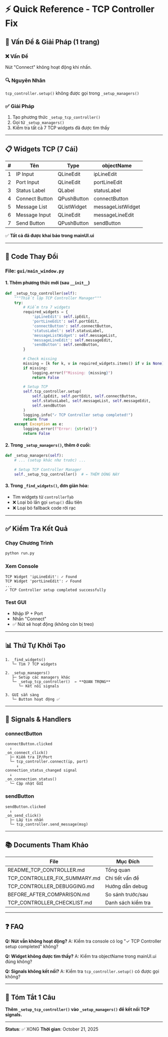 # ⚡ Quick Reference - TCP Controller Fix

## 🎯 Vấn Đề & Giải Pháp (1 trang)

### ❌ Vấn Đề
Nút "Connect" không hoạt động khi nhấn.

### 🔍 Nguyên Nhân
`tcp_controller.setup()` không được gọi trong `_setup_managers()`

### ✅ Giải Pháp
1. Tạo phương thức `_setup_tcp_controller()`
2. Gọi từ `_setup_managers()`
3. Kiểm tra tất cả 7 TCP widgets đã được tìm thấy

---

## 📋 Widgets TCP (7 Cái)

| # | Tên | Type | objectName |
|---|-----|------|-----------|
| 1 | IP Input | QLineEdit | ipLineEdit |
| 2 | Port Input | QLineEdit | portLineEdit |
| 3 | Status Label | QLabel | statusLabel |
| 4 | Connect Button | QPushButton | connectButton |
| 5 | Message List | QListWidget | messageListWidget |
| 6 | Message Input | QLineEdit | messageLineEdit |
| 7 | Send Button | QPushButton | sendButton |

✅ **Tất cả đã được khai báo trong mainUI.ui**

---

## 🔧 Code Thay Đổi

### File: `gui/main_window.py`

#### 1. Thêm phương thức mới (sau `__init__`)
```python
def _setup_tcp_controller(self):
    """Thiết lập TCP Controller Manager"""
    try:
        # Kiểm tra 7 widgets
        required_widgets = {
            'ipLineEdit': self.ipEdit,
            'portLineEdit': self.portEdit,
            'connectButton': self.connectButton,
            'statusLabel': self.statusLabel,
            'messageListWidget': self.messageList,
            'messageLineEdit': self.messageEdit,
            'sendButton': self.sendButton,
        }
        
        # Check missing
        missing = [k for k, v in required_widgets.items() if v is None]
        if missing:
            logging.error(f"Missing: {missing}")
            return False
        
        # Setup TCP
        self.tcp_controller.setup(
            self.ipEdit, self.portEdit, self.connectButton,
            self.statusLabel, self.messageList, self.messageEdit,
            self.sendButton
        )
        logging.info("✓ TCP Controller setup completed!")
        return True
    except Exception as e:
        logging.error(f"Error: {str(e)}")
        return False
```

#### 2. Trong `_setup_managers()`, thêm ở cuối:
```python
def _setup_managers(self):
    # ... (setup khác như trước) ...
    
    # Setup TCP Controller Manager
    self._setup_tcp_controller()  # ← THÊM DÒNG NÀY
```

#### 3. Trong `_find_widgets()`, đơn giản hóa:
- Tìm widgets từ `controllerTab`
- ❌ Loại bỏ lần gọi `setup()` đầu tiên
- ❌ Loại bỏ fallback code rời rạc

---

## ✅ Kiểm Tra Kết Quả

### Chạy Chương Trình
```bash
python run.py
```

### Xem Console
```
TCP Widget 'ipLineEdit': ✓ Found
TCP Widget 'portLineEdit': ✓ Found
...
✓ TCP Controller setup completed successfully
```

### Test GUI
- Nhập IP + Port
- Nhấn "Connect"
- ✅ Nút sẽ hoạt động (không còn bị treo)

---

## 📊 Thứ Tự Khởi Tạo

```
1. _find_widgets()
   └─ Tìm 7 TCP widgets

2. _setup_managers()
   ├─ Setup các managers khác
   └─ _setup_tcp_controller()  ← **QUAN TRỌNG**
      └─ Kết nối signals

3. GUI sẵn sàng
   └─ Button hoạt động ✅
```

---

## 🔗 Signals & Handlers

### connectButton
```
connectButton.clicked
  ↓
_on_connect_click()
  ├─ Kiểm tra IP/Port
  └─ tcp_controller.connect(ip, port)
     ↓
connection_status_changed signal
  ↓
_on_connection_status()
  └─ Cập nhật GUI
```

### sendButton
```
sendButton.clicked
  ↓
_on_send_click()
  ├─ Lấy tin nhắn
  └─ tcp_controller.send_message(msg)
```

---

## 📚 Documents Tham Khảo

| File | Mục Đích |
|------|---------|
| README_TCP_CONTROLLER.md | Tổng quan |
| TCP_CONTROLLER_FIX_SUMMARY.md | Chi tiết vấn đề |
| TCP_CONTROLLER_DEBUGGING.md | Hướng dẫn debug |
| BEFORE_AFTER_COMPARISON.md | So sánh trước/sau |
| TCP_CONTROLLER_CHECKLIST.md | Danh sách kiểm tra |

---

## ❓ FAQ

**Q: Nút vẫn không hoạt động?**
A: Kiểm tra console có log "✓ TCP Controller setup completed" không?

**Q: Widget không được tìm thấy?**
A: Kiểm tra objectName trong mainUI.ui đúng không?

**Q: Signals không kết nối?**
A: Kiểm tra `tcp_controller.setup()` có được gọi không?

---

## 🎯 Tóm Tắt 1 Câu

**Thêm `_setup_tcp_controller()` vào `_setup_managers()` để kết nối TCP signals.**

---

**Status**: ✅ XONG
**Thời gian**: October 21, 2025

